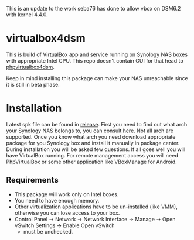 This is an update to the work seba76 has done to allow vbox on DSM6.2 with kernel 4.4.0.


# virtualbox4dsm

This is build of VirtualBox app and service running on Synology NAS boxes with appropriate Intel CPU. This repo doesn't contain GUI for that head to [phpvirtualbox4dsm](https://github.com/seba76/phpvirtualbox4dsm).

Keep in mind installing this package can make your NAS unreachable since it is still in beta phase.

# Installation

Latest spk file can be found in [release](https://github.com/seba76/virtualbox4dsm/releases). First you need to find out what arch your Synology NAS belongs to, you can
consult [here](https://www.synology.com/en-global/knowledgebase/DSM/tutorial/Compatibility_Peripherals/What_kind_of_CPU_does_my_NAS_have). Not all arch are supported.
Once you know what arch you need download appropriate package for you Synology box and install it manually in package center. During installation you will be asked few questions. 
If all goes well you will have VirtualBox running. For remote management access you will need PhpVirtualBox or some other application like VBoxManage for Android.

## Requirements
- This package will work only on Intel boxes.
- You need to have enough memory.
- Other virtualization applications have to be un-installed (like VMM), otherwise you can lose access to your box.
- Control Panel -> Network -> Network Interface -> Manage -> Open vSwitch Settings -> Enable Open vSwitch 
	- must be unchecked.
